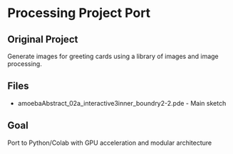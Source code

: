 # Processing Project Port

## Original Project
Generate images for greeting cards using  a  library of images and image processing.

## Files
- amoebaAbstract_02a_interactive3inner_boundry2-2.pde - Main sketch

## Goal
Port to Python/Colab with GPU acceleration and modular architecture
